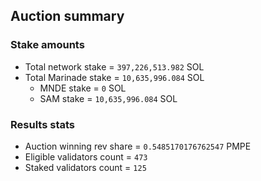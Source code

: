 ## Auction summary

### Stake amounts
- Total network stake = `397,226,513.982` SOL
- Total Marinade stake = `10,635,996.084` SOL
  - MNDE stake = `0` SOL
  - SAM stake = `10,635,996.084` SOL

### Results stats
- Auction winning rev share = `0.5485170176762547` PMPE
- Eligible validators count = `473`
- Staked validators count = `125`
